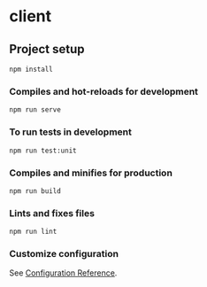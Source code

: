 # client

## Project setup
```
npm install
```

### Compiles and hot-reloads for development
```
npm run serve
```

### To run tests in development
```
npm run test:unit
```

### Compiles and minifies for production
```
npm run build
```

### Lints and fixes files
```
npm run lint
```

### Customize configuration
See [Configuration Reference](https://cli.vuejs.org/config/).
